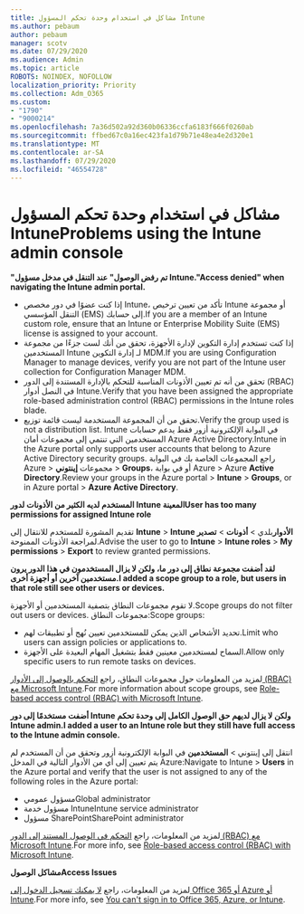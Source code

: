 ```yaml
---
title: مشاكل في استخدام وحدة تحكم المسؤول Intune
ms.author: pebaum
author: pebaum
manager: scotv
ms.date: 07/29/2020
ms.audience: Admin
ms.topic: article
ROBOTS: NOINDEX, NOFOLLOW
localization_priority: Priority
ms.collection: Adm_O365
ms.custom:
- "1790"
- "9000214"
ms.openlocfilehash: 7a36d502a92d360b06336ccfa6183f666f0260ab
ms.sourcegitcommit: ffbed67c0a16ec423fa1d79b71e48ea4e2d320e1
ms.translationtype: MT
ms.contentlocale: ar-SA
ms.lasthandoff: 07/29/2020
ms.locfileid: "46554728"
---
```

# <a name="problems-using-the-intune-admin-console"></a><span data-ttu-id="d52f3-102">مشاكل في استخدام وحدة تحكم المسؤول Intune</span><span class="sxs-lookup"><span data-stu-id="d52f3-102">Problems using the Intune admin console</span></span>

<span data-ttu-id="d52f3-103">**"تم رفض الوصول" عند التنقل في مدخل مسؤول Intune.**</span><span class="sxs-lookup"><span data-stu-id="d52f3-103">**"Access denied" when navigating the Intune admin portal.**</span></span>

- <span data-ttu-id="d52f3-104">إذا كنت عضوًا في دور مخصص Intune، تأكد من تعيين ترخيص Intune أو مجموعة التنقل المؤسسي (EMS) إلى حسابك.</span><span class="sxs-lookup"><span data-stu-id="d52f3-104">If you are a member of an Intune custom role, ensure that an Intune or Enterprise Mobility Suite (EMS) license is assigned to your account.</span></span>
- <span data-ttu-id="d52f3-105">إذا كنت تستخدم إدارة التكوين لإدارة الأجهزة، تحقق من أنك لست جزءًا من مجموعة المستخدمين Intune لـ إدارة التكوين MDM.</span><span class="sxs-lookup"><span data-stu-id="d52f3-105">If you are using Configuration Manager to manage devices, verify you are not part of the Intune user collection for Configuration Manager MDM.</span></span>
- <span data-ttu-id="d52f3-106">تحقق من أنه تم تعيين الأذونات المناسبة للتحكم بالإدارة المستندة إلى الدور (RBAC) في النصل أدوار Intune.</span><span class="sxs-lookup"><span data-stu-id="d52f3-106">Verify that you have been assigned the appropriate role-based administration control (RBAC) permissions in the Intune roles blade.</span></span>
- <span data-ttu-id="d52f3-107">تحقق من أن المجموعة المستخدمة ليست قائمة توزيع.</span><span class="sxs-lookup"><span data-stu-id="d52f3-107">Verify the group used is not a distribution list.</span></span> <span data-ttu-id="d52f3-108">Intune في البوابة الإلكترونية أزور فقط يدعم حسابات المستخدمين التي تنتمي إلى مجموعات أمان Azure Active Directory.</span><span class="sxs-lookup"><span data-stu-id="d52f3-108">Intune in the Azure portal only supports user accounts that belong to Azure Active Directory security groups.</span></span> <span data-ttu-id="d52f3-109">راجع المجموعات الخاصة بك في البوابة Azure > مجموعات **إينتوني**  >  **Groups**، أو في بوابة Azure > Azure **Active Directory**.</span><span class="sxs-lookup"><span data-stu-id="d52f3-109">Review your groups in the Azure portal > **Intune** > **Groups**, or in Azure portal > **Azure Active Directory**.</span></span>

<span data-ttu-id="d52f3-110">**المستخدم لديه الكثير من الأذونات لدور Intune المعينة**</span><span class="sxs-lookup"><span data-stu-id="d52f3-110">**User has too many permissions for assigned Intune role**</span></span>

<span data-ttu-id="d52f3-111">تقديم المشورة للمستخدم للانتقال إلى **Intune**  >  **Intune الأدوار**بلدي  >  **أذونات**  >  **تصدير** لمراجعة الأذونات الممنوحة.</span><span class="sxs-lookup"><span data-stu-id="d52f3-111">Advise the user to go to **Intune** > **Intune roles** > **My permissions** > **Export** to review granted permissions.</span></span>

<span data-ttu-id="d52f3-112">**لقد أضفت مجموعة نطاق إلى دور ما، ولكن لا يزال المستخدمون في هذا الدور يرون مستخدمين آخرين أو أجهزة أخرى.**</span><span class="sxs-lookup"><span data-stu-id="d52f3-112">**I added a scope group to a role, but users in that role still see other users or devices.**</span></span>

<span data-ttu-id="d52f3-113">لا تقوم مجموعات النطاق بتصفية المستخدمين أو الأجهزة.</span><span class="sxs-lookup"><span data-stu-id="d52f3-113">Scope groups do not filter out users or devices.</span></span> <span data-ttu-id="d52f3-114">مجموعات النطاق:</span><span class="sxs-lookup"><span data-stu-id="d52f3-114">Scope groups:</span></span>

- <span data-ttu-id="d52f3-115">تحديد الأشخاص الذين يمكن للمستخدمين تعيين نُهج أو تطبيقات لهم.</span><span class="sxs-lookup"><span data-stu-id="d52f3-115">Limit who users can assign policies or applications to.</span></span>
- <span data-ttu-id="d52f3-116">السماح لمستخدمين معينين فقط بتشغيل المهام البعيدة على الأجهزة.</span><span class="sxs-lookup"><span data-stu-id="d52f3-116">Allow only specific users to run remote tasks on devices.</span></span>

<span data-ttu-id="d52f3-117">لمزيد من المعلومات حول مجموعات النطاق، راجع [التحكم بالوصول إلى الأدوار (RBAC) مع Microsoft Intune](https://docs.microsoft.com/intune/role-based-access-control).</span><span class="sxs-lookup"><span data-stu-id="d52f3-117">For more information about scope groups, see  [Role-based access control (RBAC) with Microsoft Intune](https://docs.microsoft.com/intune/role-based-access-control).</span></span>

<span data-ttu-id="d52f3-118">**أضفت مستخدمًا إلى دور Intune ولكن لا يزال لديهم حق الوصول الكامل إلى وحدة تحكم Intune admin.**</span><span class="sxs-lookup"><span data-stu-id="d52f3-118">**I added a user to an Intune role but they still have full access to the Intune admin console.**</span></span>

<span data-ttu-id="d52f3-119">انتقل إلى إينتوني > **المستخدمين** في البوابة الإلكترونية أزور وتحقق من أن المستخدم لم يتم تعيين إلى أي من الأدوار التالية في المدخل Azure:</span><span class="sxs-lookup"><span data-stu-id="d52f3-119">Navigate to Intune > **Users** in the Azure portal and verify that the user is not assigned to any of the following roles in the Azure portal:</span></span>

- <span data-ttu-id="d52f3-120">مسؤول عمومي</span><span class="sxs-lookup"><span data-stu-id="d52f3-120">Global administrator</span></span>
- <span data-ttu-id="d52f3-121">مسؤول خدمة Intune</span><span class="sxs-lookup"><span data-stu-id="d52f3-121">Intune service administrator</span></span>
- <span data-ttu-id="d52f3-122">مسؤول SharePoint</span><span class="sxs-lookup"><span data-stu-id="d52f3-122">SharePoint administrator</span></span>

<span data-ttu-id="d52f3-123">لمزيد من المعلومات، راجع [التحكم في الوصول المستند إلى الدور (RBAC) مع Microsoft Intune](https://docs.microsoft.com/intune/role-based-access-control).</span><span class="sxs-lookup"><span data-stu-id="d52f3-123">For more info, see [Role-based access control (RBAC) with Microsoft Intune](https://docs.microsoft.com/intune/role-based-access-control).</span></span>

<span data-ttu-id="d52f3-124">**مشاكل الوصول**</span><span class="sxs-lookup"><span data-stu-id="d52f3-124">**Access Issues**</span></span>

<span data-ttu-id="d52f3-125">لمزيد من المعلومات، راجع [لا يمكنك تسجيل الدخول إلى Office 365 أو Azure أو Intune](https://support.microsoft.com/help/2412085/you-can-t-sign-in-to-office-365-azure-or-intune).</span><span class="sxs-lookup"><span data-stu-id="d52f3-125">For more info, see [You can't sign in to Office 365, Azure, or Intune](https://support.microsoft.com/help/2412085/you-can-t-sign-in-to-office-365-azure-or-intune).</span></span>